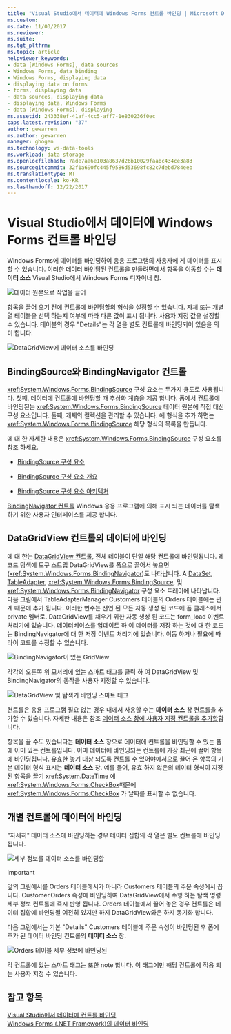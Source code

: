 ```yaml
---
title: "Visual Studio에서 데이터에 Windows Forms 컨트롤 바인딩 | Microsoft Docs"
ms.custom: 
ms.date: 11/03/2017
ms.reviewer: 
ms.suite: 
ms.tgt_pltfrm: 
ms.topic: article
helpviewer_keywords:
- data [Windows Forms], data sources
- Windows Forms, data binding
- Windows Forms, displaying data
- displaying data on forms
- forms, displaying data
- data sources, displaying data
- displaying data, Windows Forms
- data [Windows Forms], displaying
ms.assetid: 243338ef-41af-4cc5-aff7-1e830236f0ec
caps.latest.revision: "37"
author: gewarren
ms.author: gewarren
manager: ghogen
ms.technology: vs-data-tools
ms.workload: data-storage
ms.openlocfilehash: 7ade7aa6e103a8637d26b10029faabc434ce3a83
ms.sourcegitcommit: 32f1a690fc445f9586d53698fc82c7debd784eeb
ms.translationtype: MT
ms.contentlocale: ko-KR
ms.lasthandoff: 12/22/2017
---
```

# <a name="bind-windows-forms-controls-to-data-in-visual-studio"></a>Visual Studio에서 데이터에 Windows Forms 컨트롤 바인딩
Windows Forms에 데이터를 바인딩하여 응용 프로그램의 사용자에 게 데이터를 표시할 수 있습니다. 이러한 데이터 바인딩된 컨트롤을 만들려면에서 항목을 이동할 수는 **데이터 소스** Visual Studio에서 Windows Forms 디자이너 창.
  
![데이터 원본으로 작업을 끌어](../data-tools/media/raddata-data-source-drag-operation.png "raddata 데이터 소스 끌기 작업")

항목을 끌어 오기 전에 컨트롤에 바인딩할의 형식을 설정할 수 있습니다. 자체 또는 개별 열 테이블을 선택 하는지 여부에 따라 다른 값이 표시 됩니다.  사용자 지정 값을 설정할 수 있습니다. 테이블의 경우 "Details"는 각 열을 별도 컨트롤에 바인딩되어 있음을 의미 합니다.  

![DataGridView에 데이터 소스를 바인딩](../data-tools/media/raddata-bind-data-source-to-datagridview.png "raddata DataGridView에 데이터 원본 바인드")  
  
## <a name="bindingsource-and-bindingnavigator-controls"></a>BindingSource와 BindingNavigator 컨트롤
<xref:System.Windows.Forms.BindingSource> 구성 요소는 두가지 용도로 사용됩니다. 첫째, 데이터에 컨트롤에 바인딩할 때 추상화 계층을 제공 합니다. 폼에서 컨트롤에 바인딩된는 <xref:System.Windows.Forms.BindingSource> 데이터 원본에 직접 대신 구성 요소입니다. 둘째, 개체의 컬렉션을 관리할 수 있습니다. 에 형식을 추가 하면는 <xref:System.Windows.Forms.BindingSource> 해당 형식의 목록을 만듭니다.  
  
에 대 한 자세한 내용은 <xref:System.Windows.Forms.BindingSource> 구성 요소를 참조 하세요.  
  
-   [BindingSource 구성 요소](/dotnet/framework/winforms/controls/bindingsource-component)  
  
-   [BindingSource 구성 요소 개요](/dotnet/framework/winforms/controls/bindingsource-component-overview)  
  
-   [BindingSource 구성 요소 아키텍처](/dotnet/framework/winforms/controls/bindingsource-component-architecture)  
  
[BindingNavigator 컨트롤](/dotnet/framework/winforms/controls/bindingnavigator-control-windows-forms) Windows 응용 프로그램에 의해 표시 되는 데이터를 탐색 하기 위한 사용자 인터페이스를 제공 합니다.

## <a name="bind-to-data-in-a-datagridview-control"></a>DataGridView 컨트롤의 데이터에 바인딩  
에 대 한는 [DataGridView 컨트롤](/dotnet/framework/winforms/controls/datagridview-control-overview-windows-forms), 전체 테이블이 단일 해당 컨트롤에 바인딩됩니다. 레코드 탐색에 도구 스트립 DataGridView를 폼으로 끌어서 놓으면 (<xref:System.Windows.Forms.BindingNavigator>)도 나타납니다. A [DataSet](../data-tools/dataset-tools-in-visual-studio.md), [TableAdapter](../data-tools/create-and-configure-tableadapters.md), <xref:System.Windows.Forms.BindingSource>, 및 <xref:System.Windows.Forms.BindingNavigator> 구성 요소 트레이에 나타납니다. 다음 그림에서 TableAdapterManager Customers 테이블의 Orders 테이블에는 관계 때문에 추가 됩니다. 이러한 변수는 선언 된 모든 자동 생성 된 코드에 폼 클래스에서 private 멤버로. DataGridView를 채우기 위한 자동 생성 된 코드는 form_load 이벤트 처리기에 있습니다. 데이터베이스를 업데이트 하 여 데이터를 저장 하는 것에 대 한 코드는 BindingNavigator에 대 한 저장 이벤트 처리기에 있습니다. 이동 하거나 필요에 따라이 코드를 수정할 수 있습니다.  
  
![BindingNavigator이 있는 GridView](../data-tools/media/raddata-gridview-with-bindingnavigator.png "raddata BindingNavigator이 있는 GridView")  
  
각각의 오른쪽 위 모서리에 있는 스마트 태그를 클릭 하 여 DataGridView 및 BindingNavigator의 동작을 사용자 지정할 수 있습니다.  
  
![DataGridView 및 탐색기 바인딩 스마트 태그](../data-tools/media/raddata-datagridview-and-binding-navigator-smart-tags.png "raddata DataGridView 및 탐색기 바인딩 스마트 태그")  
  
컨트롤은 응용 프로그램 필요 없는 경우 내에서 사용할 수는 **데이터 소스** 창 컨트롤을 추가할 수 있습니다. 자세한 내용은 참조 [데이터 소스 창에 사용자 지정 컨트롤을 추가할](../data-tools/add-custom-controls-to-the-data-sources-window.md)합니다.  
  
항목을 끌 수도 있습니다는 **데이터 소스** 창으로 데이터에 컨트롤을 바인딩할 수 있는 폼에 이미 있는 컨트롤입니다. 이미 데이터에 바인딩되는 컨트롤에 가장 최근에 끌어 항목에 바인딩됩니다. 유효한 놓기 대상 되도록 컨트롤 수 있어야에서으로 끌어 온 항목의 기본 데이터 형식 표시는 **데이터 소스** 창. 예를 들어, 유효 하지 않은의 데이터 형식이 지정 된 항목을 끌기 <xref:System.DateTime> 에 <xref:System.Windows.Forms.CheckBox>때문에 <xref:System.Windows.Forms.CheckBox> 가 날짜를 표시할 수 없습니다.  
  
## <a name="bind-to-data-in-individual-controls"></a>개별 컨트롤에 데이터에 바인딩  
"자세히" 데이터 소스에 바인딩하는 경우 데이터 집합의 각 열은 별도 컨트롤에 바인딩됩니다.  
  
![세부 정보를 데이터 소스를 바인딩할](../data-tools/media/raddata-bind-data-source-to-details.png "raddata 세부 정보를 데이터 원본 바인드")  
  
> [!IMPORTANT]
> 앞의 그림에서를 Orders 테이블에서가 아니라 Customers 테이블의 주문 속성에서 끕니다. Customer.Orders 속성에 바인딩하여 DataGridView에서 수행 하는 탐색 명령 세부 정보 컨트롤에 즉시 반영 됩니다. Orders 테이블에서 끌어 놓은 경우 컨트롤은 데이터 집합에 바인딩될 여전히 있지만 하지 DataGridView와은 하지 동기화 합니다.  
  
다음 그림에서는 기본 "Details" Customers 테이블에 주문 속성이 바인딩된 후 폼에 추가 된 데이터 바인딩 컨트롤의 **데이터 소스** 창.  
  
![Orders 테이블 세부 정보에 바인딩된](../data-tools/media/raddata-orders-table-bound-to-details.png "raddata Orders 테이블 세부 정보에 연결")  
  
각 컨트롤에 있는 스마트 태그는 또한 note 합니다. 이 태그에만 해당 컨트롤에 적용 되는 사용자 지정 수 있습니다.
  
## <a name="see-also"></a>참고 항목
[Visual Studio에서 데이터에 컨트롤 바인딩](../data-tools/bind-controls-to-data-in-visual-studio.md)  
[Windows Forms (.NET Framework)의 데이터 바인딩](/dotnet/framework/winforms/windows-forms-data-binding)